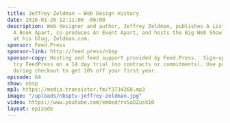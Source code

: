 ```yaml
---
title: Jeffrey Zeldman — Web Design History
date: 2016-01-26 12:11:00 -06:00
description: Web designer and author, Jeffrey Zeldman, publishes A List Apart Magazine,
  A Book Apart, co-produces An Event Apart, and hosts the Big Web Show. He writes
  at his blog, Zeldman.com.
sponsor: Feed.Press
sponsor-link: http://feed.press/nbsp
sponsor-copy: Hosting and feed support provided by Feed.Press.  Sign-up today and
  try FeedPress on a 14 day trial (no contracts or commitments). Use promo code *nbsp*
  during checkout to get 10% off your first year.
episode: 64
show: nbsp
mp3: https://media.transistor.fm/f3734260.mp3
image: "/uploads/nbsptv-jeffrey-zeldman.jpg"
video: https://www.youtube.com/embed/rvSaOZusk10
layout: episode
---
```


